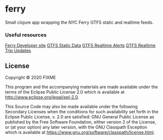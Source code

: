 # ferry

Small clojure app wrapping the NYC Ferry GTFS static and realtime feeds.

### Useful resources

[Ferry Developer site](https://www.ferry.nyc/developer-tools/)
[GTFS Static Data](http://nycferry.connexionz.net/rtt/public/utility/gtfs.aspx)
[GTFS Realtime Alerts](http://nycferry.connexionz.net/rtt/public/utility/gtfsrealtime.aspx/alert)
[GTFS Realtime Trip Updates](http://nycferry.connexionz.net/rtt/public/utility/gtfsrealtime.aspx/tripupdate)


## License

Copyright © 2020 FIXME

This program and the accompanying materials are made available under the
terms of the Eclipse Public License 2.0 which is available at
http://www.eclipse.org/legal/epl-2.0.

This Source Code may also be made available under the following Secondary
Licenses when the conditions for such availability set forth in the Eclipse
Public License, v. 2.0 are satisfied: GNU General Public License as published by
the Free Software Foundation, either version 2 of the License, or (at your
option) any later version, with the GNU Classpath Exception which is available
at https://www.gnu.org/software/classpath/license.html.
